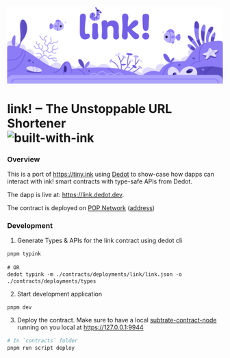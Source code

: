 <img src="./.images/header.png" />

# link! ‒ The Unstoppable URL Shortener<br/> ![built-with-ink][i1]

[i1]: /.images/badge_flat.svg


### Overview

This is a port of https://tiny.ink using [Dedot](https://dedot.dev) to show-case how dapps can interact with ink! smart contracts with type-safe APIs from Dedot.

The dapp is live at: https://link.dedot.dev.

The contract is deployed on [POP Network](https://popnetwork.xyz/) ([address](https://github.com/dedotdev/link/blob/e349ee062040cdcbb7a04f1172fb92ffae9cc0f1/contracts/deployments/link/pop-network.ts))

### Development

1. Generate Types & APIs for the link contract using dedot cli

```shell
pnpm typink

# OR
dedot typink -m ./contracts/deployments/link/link.json -o ./contracts/deployments/types
```

2. Start development application

```shell
pnpm dev
```

3. Deploy the contract. Make sure to have a local [subtrate-contract-node](https://github.com/paritytech/substrate-contracts-node) running on you local at https://127.0.0.1:9944

```sh
# In `contracts` folder
pnpm run script deploy
```
